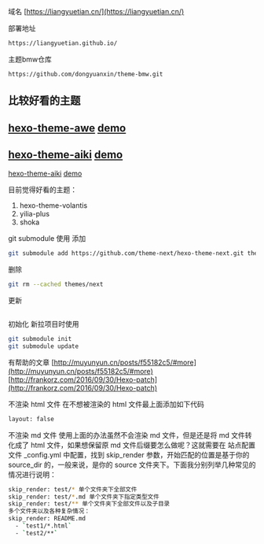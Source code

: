 域名
[https://liangyuetian.cn/](https://liangyuetian.cn/)

部署地址
```bash
https://liangyuetian.github.io/
```

主题bmw仓库
```bash
https://github.com/dongyuanxin/theme-bmw.git
```

比较好看的主题
---
[hexo-theme-awe](https://github.com/kywk/hexo-theme-awe) [demo](https://kywk.github.io/hexo-theme-awe/)
---
[hexo-theme-aiki](https://github.com/foreachsam/hexo-theme-aiki) [demo](https://foreachsam.github.io/blog-framework-semantic-ui/article/)
---
[hexo-theme-aiki](https://github.com/foreachsam/hexo-theme-aiki) [demo](https://foreachsam.github.io/blog-framework-semantic-ui/article/)


目前觉得好看的主题：
1. hexo-theme-volantis
2. yilia-plus
3. shoka


git submodule 使用
添加
```bash
git submodule add https://github.com/theme-next/hexo-theme-next.git themes/next
```
删除
```bash
git rm --cached themes/next
```

更新
```bash

```

初始化 新拉项目时使用
```bash
git submodule init
git submodule update
```


有帮助的文章
[http://muyunyun.cn/posts/f55182c5/#more](http://muyunyun.cn/posts/f55182c5/#more)
[http://frankorz.com/2016/09/30/Hexo-patch](http://frankorz.com/2016/09/30/Hexo-patch)


不渲染 html 文件
在不想被渲染的 html 文件最上面添加如下代码
```BASH
layout: false
```

不渲染 md 文件
使用上面的办法虽然不会渲染 md 文件，但是还是将 md 文件转化成了 html 文件，如果想保留原 md 文件后缀要怎么做呢？这就需要在 站点配置文件 _config.yml 中配置，找到 skip_render 参数，开始匹配的位置是基于你的 source_dir 的，一般来说，是你的 source 文件夹下。下面我分别列举几种常见的情况进行说明：
```BASH
skip_render: test/* 单个文件夹下全部文件
skip_render: test/*.md 单个文件夹下指定类型文件
skip_render: test/** 单个文件夹下全部文件以及子目录
多个文件夹以及各种复杂情况：
skip_render: README.md
  - `test1/*.html`
  - `test2/**`
```
